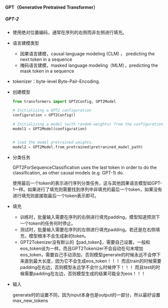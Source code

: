 #### GPT（Generative Pretrained Transformer）

##### GPT-2

- 使用绝对位置编码，通常在序列的右侧而非左侧进行填充。

- 语言建模类型
  - 因果语言建模，causal language modeling (CLM) ， predicting the next token in a sequence
  - 掩码语言建模，masked language modeling（MLM），predicting the mask token in a sequence

- tokenizer：byte-level Byte-Pair-Encoding.

- 创建模型

  ```python
  from transformers import GPT2Config, GPT2Model
  
  # Initializing a GPT2 configuration
  configuration = GPT2Config()
  
  # Initializing a model (with random weights) from the configuration
  model1 = GPT2Model(configuration)
  
  
  # load the model pretrained weights.
  model2 = GPT2Model.from_pretrained(pretranined_model_path)
  ```

- 分类任务

  GPT2ForSequenceClassification uses the last token in order to do the classification, as other causal models (e.g. GPT-1) do.

  使用最后一个token的表示进行序列分类任务，这与其他因果语言模型如GPT-1一样。如果进行了填充则需要找到序列中非填充的最后一个token，如果没有进行填充则直接取最后一个token表示即可。

- 填充

  - 训练时，批量输入需要在序列的右侧进行填充padding，模型知道预测下一个token的任务何时停止。
  - 测试时，批量输入需要在序列的左侧进行填充padding。若还是在右侧填充，模型根本不会生成新的token。
  - GPT2Tokenizer没有默认的【pad_token】，需要自己设置，一般和eos_token设为一样。而且GPT2Tokenizer不会自动在句末增加eos_token，需要自己手动添加，否则模型generate的时候永远不会停下来直到最大长度，因为它不会生成eos_token！！！
    而且train的时候需要padding在右边，否则模型永远学不会什么时候停下！！！
    而且test的时候需要padding在左边，否则模型生成的结果可能全为eos！！！

- 输入

   generate时的设置不同，因为input本身也是output的一部分，所以最好设置max_new_tokens